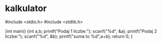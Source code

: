 # kalkulator
#include <stdio.h>
#include <stdlib.h>


}int main()
{int a,b;
   printf("Podaj 1 liczbe:");
   scanf("%d", &a);
   printf("Podaj 2 liczbe:");
   scanf("%d", &b);
   printf("suma to %d",a+b);
   return 0;
}


